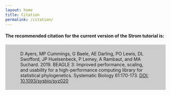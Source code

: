 ```yaml
---
layout: home
title: Citation
permalink: /citation/
---
```


#### The recommended citation for the current version of the Strom tutorial is:

<div style="background-color:#cccccc; text-align:left; vertical-align: middle; padding:20px 47px;"> D Ayers, MP Cummings, G Baele, AE Darling, PO Lewis, DL Swofford, JP Huelsenbeck, P Lemey, A Rambaut, and MA Suchard. 2019. BEAGLE 3: Improved performance, scaling, and usability for a high-performance computing library for statistical phylogenetics. Systematic Biology 61:170-173. <a href="http://doi.org/10.1093/sysbio/syz020">DOI: 10.1093/sysbio/syz020</a>
</div>
